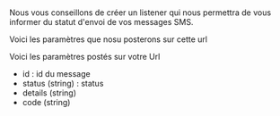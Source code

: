 #

Nous vous conseillons de créer un listener qui nous permettra de vous informer du statut d'envoi de vos messages SMS.


Voici les paramètres que nosu posterons sur cette url


Voici les paramètres postés sur votre Url


- id : id du message
- status (string) : status
- details (string)
- code (string)
